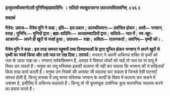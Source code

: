 **इत्युपस्थीयमानोऽसौ मुनिभिब्र्रह्मवादिभि: ।** **सलिले स्वखुराक्रान्त उपाधत्तावितावनिम् ॥ ४६॥** 

**शब्दार्थ** 

**मैत्रेय: उवाच—** **मैत्रेय मुनि ने कहा** **; इति—** **इस प्रकार** **; उपस्थीयमान:—** **प्रशंसित होकर** **; असौ—** **भगवान् वराह** **; मुनिभि:—** **मुनियों द्वारा** **; ब्रह्म-वादिभि:—** **अध्यात्मवादियों द्वारा** **; सलिले—** **जल में** **; स्व-खुर-आक्रान्ते—** **अपने ही खुरों से स्पर्श हुआ** **;** **उपाधत्त—** **रखा** **; अविता—** **पालनकर्ता** **; अवनिम्—** **पृथ्वी को।** **.** 

**मैत्रेय मुनि ने कहा : इस तरह समस्त महॢषयों तथा दिव्यात्माओं के द्वारा पूजित होकर** **भगवान् ने अपने खुरों से पृथ्वी का स्पर्श किया और उसे जल पर रख दिया।** **तात्पर्य :** भगवान् ने अपनी अचिन्त्य शक्ति से पृथ्वी को जल के ऊपर रखा था। भगवान् सर्वशक्तिमान हैं, अतएव वे विशाल लोकों को चाहें तो जल पर या वायु में स्थिर कर सकते हैं। मनुष्य का लघु मस्तिष्क इसकी कल्पना भी नहीं कर सकता कि भगवान् की ये शकि्तयाँ किस तरह कार्य करती हैं। मनुष्य उन नियमों की अस्पष्ट सी व्यालया कर सकता है जिनसे ऐसी घटनाएँ सश्भव होती हैं, किन्तु वास्तव में लघु मानव मस्तिष्क भगवान् के कार्यों के विषय में कल्पना कर सकने में अशक्त है, इसीलिए वे अचिन्त्य कहलाते हैं। किन्तु तो भी कूपमंडूक दार्शनिक कुछ काल्पनिक व्यालया करने का प्रयास करते हैं।  